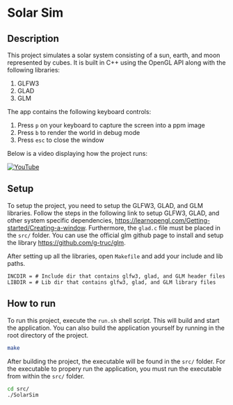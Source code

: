 # Solar Sim
## Description
This project simulates a solar system consisting of a sun, earth, and moon represented by cubes. It is built in C++ using the OpenGL API along with the following libraries:
1. GLFW3
2. GLAD
3. GLM

The app contains the following keyboard controls:
1. Press `p` on your keyboard to capture the screen into a ppm image
2. Press `b` to render the world in debug mode
3. Press `esc` to close the window

Below is a video displaying how the project runs:

[![YouTube](http://i.ytimg.com/vi/Rwsw86FiF3Q/hqdefault.jpg)](https://www.youtube.com/watch?v=Rwsw86FiF3Q)


## Setup
To setup the project, you need to setup the GLFW3, GLAD, and GLM libraries. Follow the steps in the following link to setup GLFW3, GLAD, and other system specific dependencies, https://learnopengl.com/Getting-started/Creating-a-window. Furthermore, the `glad.c` file must be placed in the `src/` folder. You can use the official glm github page to install and setup the library https://github.com/g-truc/glm. 

After setting up all the libraries, open `Makefile` and add your include and lib paths.
```Make
INCDIR = # Include dir that contains glfw3, glad, and GLM header files
LIBDIR = # Lib dir that contains glfw3, glad, and GLM library files
```

## How to run
To run this project, execute the `run.sh` shell script. This will build and start the application. You can also build the application yourself by running in the root directory of the project.
``` sh
make
```
After building the project, the executable will be found in the `src/` folder. For the executable to propery run the application, you must run the executable from within the `src/` folder.
```sh
cd src/
./SolarSim
```
